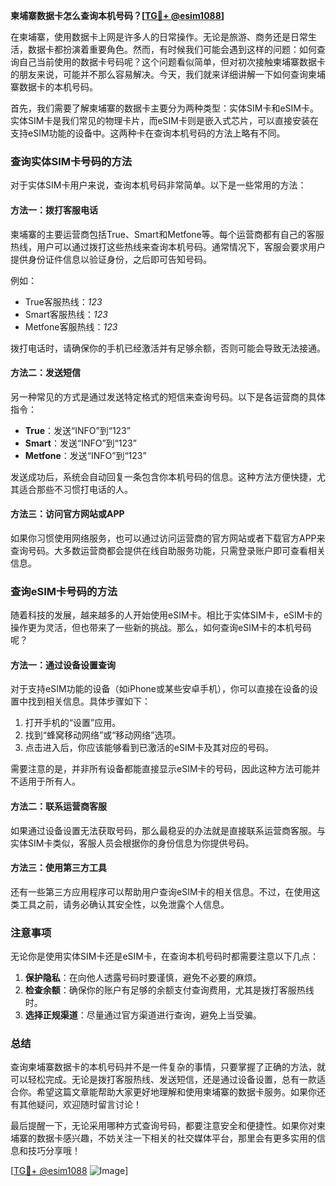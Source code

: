 **柬埔寨数据卡怎么查询本机号码？[[TG💪+ @esim1088](https://t.me/s/esim1088)]**

在柬埔寨，使用数据卡上网是许多人的日常操作。无论是旅游、商务还是日常生活，数据卡都扮演着重要角色。然而，有时候我们可能会遇到这样的问题：如何查询自己当前使用的数据卡号码呢？这个问题看似简单，但对初次接触柬埔寨数据卡的朋友来说，可能并不那么容易解决。今天，我们就来详细讲解一下如何查询柬埔寨数据卡的本机号码。

首先，我们需要了解柬埔寨的数据卡主要分为两种类型：实体SIM卡和eSIM卡。实体SIM卡是我们常见的物理卡片，而eSIM卡则是嵌入式芯片，可以直接安装在支持eSIM功能的设备中。这两种卡在查询本机号码的方法上略有不同。

### 查询实体SIM卡号码的方法

对于实体SIM卡用户来说，查询本机号码非常简单。以下是一些常用的方法：

#### 方法一：拨打客服电话
柬埔寨的主要运营商包括True、Smart和Metfone等。每个运营商都有自己的客服热线，用户可以通过拨打这些热线来查询本机号码。通常情况下，客服会要求用户提供身份证件信息以验证身份，之后即可告知号码。

例如：
- True客服热线：*123*
- Smart客服热线：*123*
- Metfone客服热线：*123*

拨打电话时，请确保你的手机已经激活并有足够余额，否则可能会导致无法接通。

#### 方法二：发送短信
另一种常见的方式是通过发送特定格式的短信来查询号码。以下是各运营商的具体指令：

- **True**：发送“INFO”到“123”
- **Smart**：发送“INFO”到“123”
- **Metfone**：发送“INFO”到“123”

发送成功后，系统会自动回复一条包含你本机号码的信息。这种方法方便快捷，尤其适合那些不习惯打电话的人。

#### 方法三：访问官方网站或APP
如果你习惯使用网络服务，也可以通过访问运营商的官方网站或者下载官方APP来查询号码。大多数运营商都会提供在线自助服务功能，只需登录账户即可查看相关信息。

### 查询eSIM卡号码的方法

随着科技的发展，越来越多的人开始使用eSIM卡。相比于实体SIM卡，eSIM卡的操作更为灵活，但也带来了一些新的挑战。那么，如何查询eSIM卡的本机号码呢？

#### 方法一：通过设备设置查询
对于支持eSIM功能的设备（如iPhone或某些安卓手机），你可以直接在设备的设置中找到相关信息。具体步骤如下：

1. 打开手机的“设置”应用。
2. 找到“蜂窝移动网络”或“移动网络”选项。
3. 点击进入后，你应该能够看到已激活的eSIM卡及其对应的号码。

需要注意的是，并非所有设备都能直接显示eSIM卡的号码，因此这种方法可能并不适用于所有人。

#### 方法二：联系运营商客服
如果通过设备设置无法获取号码，那么最稳妥的办法就是直接联系运营商客服。与实体SIM卡类似，客服人员会根据你的身份信息为你提供号码。

#### 方法三：使用第三方工具
还有一些第三方应用程序可以帮助用户查询eSIM卡的相关信息。不过，在使用这类工具之前，请务必确认其安全性，以免泄露个人信息。

### 注意事项

无论你是使用实体SIM卡还是eSIM卡，在查询本机号码时都需要注意以下几点：

1. **保护隐私**：在向他人透露号码时要谨慎，避免不必要的麻烦。
2. **检查余额**：确保你的账户有足够的余额支付查询费用，尤其是拨打客服热线时。
3. **选择正规渠道**：尽量通过官方渠道进行查询，避免上当受骗。

### 总结

查询柬埔寨数据卡的本机号码并不是一件复杂的事情，只要掌握了正确的方法，就可以轻松完成。无论是拨打客服热线、发送短信，还是通过设备设置，总有一款适合你。希望这篇文章能帮助大家更好地理解和使用柬埔寨的数据卡服务。如果你还有其他疑问，欢迎随时留言讨论！

最后提醒一下，无论采用哪种方式查询号码，都要注意安全和便捷性。如果你对柬埔寨的数据卡感兴趣，不妨关注一下相关的社交媒体平台，那里会有更多实用的信息和技巧分享哦！

[[TG💪+ @esim1088](https://t.me/s/esim1088) ![Image](https://i.postimg.cc/4NQfJmqS/Snipaste-2025-05-13-00-14-12.png)]